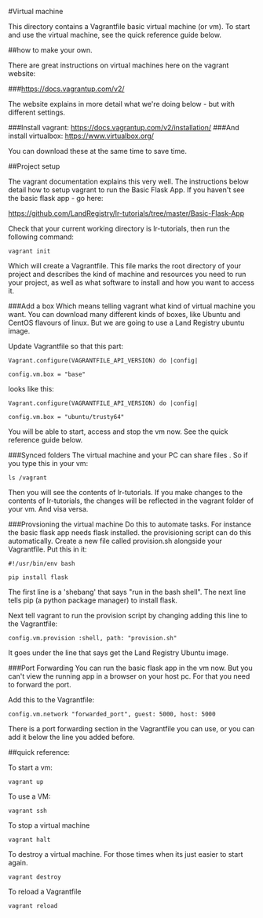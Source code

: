 #Virtual machine

This directory contains a Vagrantfile basic virtual machine (or vm).
To start and use the virtual machine, see the quick reference guide below.

##how to make your own.

There are great instructions on virtual machines here on the vagrant website:

###https://docs.vagrantup.com/v2/

The website explains in more detail what we're doing below - but with different settings.

###Install vagrant: https://docs.vagrantup.com/v2/installation/
###And install virtualbox: https://www.virtualbox.org/  

You can download these at the same time to save time.

##Project setup

The vagrant documentation explains this very well.  The instructions below detail how to 
setup vagrant to run the Basic Flask App.  If you haven't see the basic flask app - go here:

https://github.com/LandRegistry/lr-tutorials/tree/master/Basic-Flask-App

Check that your current working directory is lr-tutorials, then run the following command:

```shell
vagrant init
```

Which will create a Vagrantfile. This file marks the root directory of your project and describes
the kind of machine and resources you need to run your project, as well as what software to install 
and how you want to access it.

###Add a box
Which means telling vagrant what kind of virtual machine you want.  You can download many different
kinds of boxes, like Ubuntu and CentOS flavours of linux.  But we are going to use a Land Registry 
ubuntu image.

Update Vagrantfile so that this part:

 
```shell
Vagrant.configure(VAGRANTFILE_API_VERSION) do |config|
```

```shell
config.vm.box = "base"
```

looks like this:

```shell
Vagrant.configure(VAGRANTFILE_API_VERSION) do |config|
```

```shell
config.vm.box = "ubuntu/trusty64"
```

You will be able to start, access and stop the vm now.  See the quick reference guide below.

###Synced folders
The virtual machine and your PC can share files .  So if you type this in your vm:

```shell
ls /vagrant
```

Then you will see the contents of lr-tutorials. If you make changes to the contents of 
lr-tutorials, the changes will be reflected in the vagrant folder of your vm.  And visa versa.

###Provsioning the virtual machine
Do this to automate tasks.  For instance the basic flask app needs flask installed.  the provisioning script
can do this automatically.  Create a new file called provision.sh alongside your Vagrantfile.  Put this in it:

```shell
#!/usr/bin/env bash
```

```shell
pip install flask
```

The first line is a 'shebang' that says "run in the bash shell".  The next line tells pip 
(a python package manager) to install flask.  

Next tell vagrant to run the provision script by changing adding this line to the Vagrantfile:

```shell
config.vm.provision :shell, path: "provision.sh"
```

It goes under the line that says get the Land Registry Ubuntu image.

###Port Forwarding
You can run the basic flask app in the vm now.  But you can't view the running app in a browser on
your host pc.  For that you need to forward the port.

Add this to the Vagrantfile:

```shell
config.vm.network "forwarded_port", guest: 5000, host: 5000
```

There is a port forwarding section in the Vagrantfile you can use, or you can add it below the line you
added before.


##quick reference:

To start a vm:

```shell
vagrant up
```

To use a VM:

```shell
vagrant ssh
```

To stop a virtual machine

```shell
vagrant halt
```

To destroy a virtual machine.  For those times when its just easier to start again.

```shell
vagrant destroy
```

To reload a Vagrantfile

```shell
vagrant reload
```



